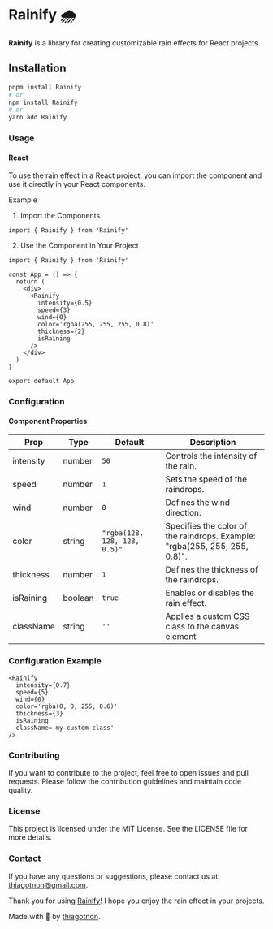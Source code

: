# Rainify 🌧️

**Rainify** is a library for creating customizable rain effects for React projects.

## Installation

```bash
pnpm install Rainify
# or
npm install Rainify
# or
yarn add Rainify
```

### Usage

#### React

To use the rain effect in a React project, you can import the component and use it directly in your React components.

Example

1. Import the Components

```tsx
import { Rainify } from 'Rainify'
```

2. Use the Component in Your Project

```tsx
import { Rainify } from 'Rainify'

const App = () => {
  return (
    <div>
      <Rainify
        intensity={0.5}
        speed={3}
        wind={0}
        color='rgba(255, 255, 255, 0.8)'
        thickness={2}
        isRaining
      />
    </div>
  )
}

export default App
```

### Configuration

#### Component Properties

| Prop      | Type    | Default                      | Description                                                                |
| --------- | ------- | ---------------------------- | -------------------------------------------------------------------------- |
| intensity | number  | `50`                         | Controls the intensity of the rain.                                        |
| speed     | number  | `1`                          | Sets the speed of the raindrops.                                           |
| wind      | number  | `0`                          | Defines the wind direction.                                                |
| color     | string  | `"rgba(128, 128, 128, 0.5)"` | Specifies the color of the raindrops. Example: "rgba(255, 255, 255, 0.8)". |
| thickness | number  | `1`                          | Defines the thickness of the raindrops.                                    |
| isRaining | boolean | `true`                       | Enables or disables the rain effect.                                       |
| className | string  | `''`                         | Applies a custom CSS class to the canvas element                           |

### Configuration Example

```tsx
<Rainify
  intensity={0.7}
  speed={5}
  wind={0}
  color='rgba(0, 0, 255, 0.6)'
  thickness={3}
  isRaining
  className='my-custom-class'
/>
```

### Contributing

If you want to contribute to the project, feel free to open issues and pull requests. Please follow the contribution guidelines and maintain code quality.

### License

This project is licensed under the MIT License. See the LICENSE file for more details.

### Contact

If you have any questions or suggestions, please contact us at: thiagotnon@gmail.com.

Thank you for using [Rainify](https://github.com/thiagotnon/rainify.git)! I hope you enjoy the rain effect in your projects.

Made with 💜 by [thiagotnon](https://github.com/thiagotnon).
